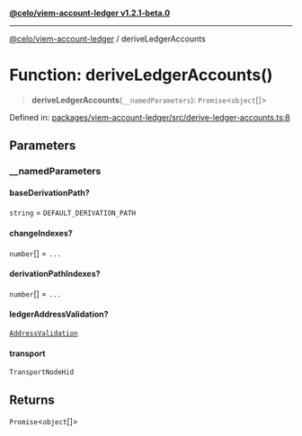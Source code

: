 [**@celo/viem-account-ledger v1.2.1-beta.0**](../README.md)

***

[@celo/viem-account-ledger](../globals.md) / deriveLedgerAccounts

# Function: deriveLedgerAccounts()

> **deriveLedgerAccounts**(`__namedParameters`): `Promise`\<`object`[]\>

Defined in: [packages/viem-account-ledger/src/derive-ledger-accounts.ts:8](https://github.com/celo-org/developer-tooling/blob/master/packages/viem-account-ledger/src/derive-ledger-accounts.ts#L8)

## Parameters

### \_\_namedParameters

#### baseDerivationPath?

`string` = `DEFAULT_DERIVATION_PATH`

#### changeIndexes?

`number`[] = `...`

#### derivationPathIndexes?

`number`[] = `...`

#### ledgerAddressValidation?

[`AddressValidation`](../enumerations/AddressValidation.md)

#### transport

`TransportNodeHid`

## Returns

`Promise`\<`object`[]\>
